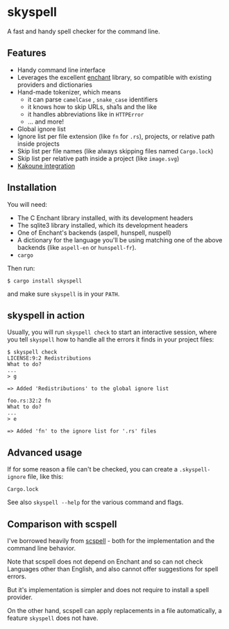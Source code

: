 # skyspell

A fast and handy spell checker for the command line.

## Features

* Handy command line interface
* Leverages the excellent [enchant](https://abiword.github.io/enchant/) library,
  so compatible with existing providers and dictionaries
* Hand-made tokenizer, which means
   * it can parse `camelCase` , `snake_case` identifiers
   * it knows how to skip URLs, sha1s and the like
   * it handles abbreviations like in `HTTPError`
   * ... and more!
* Global ignore list
* Ignore list per file extension (like `fn` for `.rs`), projects, or
  relative path inside projects
* Skip list per file names (like always skipping files named `Cargo.lock`)
* Skip list per relative path inside a project (like `image.svg`)
* [Kakoune integration](https://git.sr.ht/~dmerej/skyspell/tree/main/item/crates/kak/README.md)

## Installation

You will need:

* The C Enchant library installed, with its development headers
* The sqlite3 library installed, which its development headers
* One of Enchant's backends (aspell, hunspell, nuspell)
* A dictionary for the language you'll be using matching one of
  the above backends (like `aspell-en` or `hunspell-fr`).
* `cargo`

Then run:

```
$ cargo install skyspell
```

and make sure `skyspell` is in your `PATH`.

## skyspell in action

Usually, you will run `skyspell check` to start an interactive session,
where you tell `skyspell` how to handle all the errors it finds in your
project files:

```
$ skyspell check
LICENSE:9:2 Redistributions
What to do?
...
> g

=> Added 'Redistributions' to the global ignore list

foo.rs:32:2 fn
What to do?
...
> e

=> Added 'fn' to the ignore list for '.rs' files
```

## Advanced usage

If for some reason a file can't be checked, you can create a `.skyspell-ignore` file,
like this:

```
Cargo.lock
```

See also `skyspell --help` for the various command and flags.

## Comparison with scspell

I've borrowed heavily from [scspell](https://github.com/myint/scspell) -
both for the implementation and the command line behavior.

Note that scspell does not depend on Enchant and so can not check
Languages other than English, and also cannot offer suggestions for
spell errors.

But it's implementation is simpler and does not require to install a
spell provider.

On the other hand, scspell can apply replacements in a file automatically,
a feature `skyspell` does not have.

